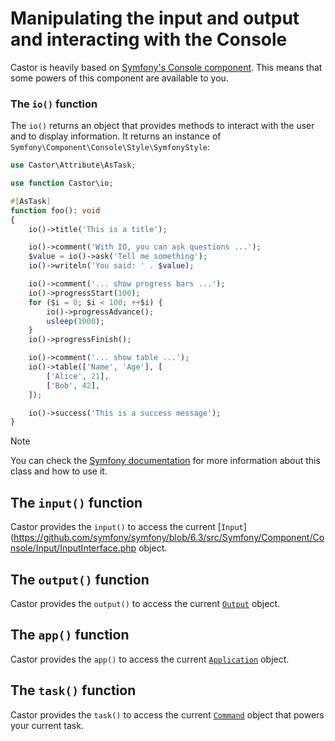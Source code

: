 # Manipulating the input and output and interacting with the Console

Castor is heavily based on
[Symfony's Console component](https://symfony.com/doc/current/console.html).
This means that some powers of this component are available to you.

### The `io()` function

The `io()` returns an object that provides methods to interact with the user and
to display information. It returns an instance of
`Symfony\Component\Console\Style\SymfonyStyle`:

```php
use Castor\Attribute\AsTask;

use function Castor\io;

#[AsTask]
function foo(): void
{
    io()->title('This is a title');

    io()->comment('With IO, you can ask questions ...');
    $value = io()->ask('Tell me something');
    io()->writeln('You said: ' . $value);

    io()->comment('... show progress bars ...');
    io()->progressStart(100);
    for ($i = 0; $i < 100; ++$i) {
        io()->progressAdvance();
        usleep(1000);
    }
    io()->progressFinish();

    io()->comment('... show table ...');
    io()->table(['Name', 'Age'], [
        ['Alice', 21],
        ['Bob', 42],
    ]);

    io()->success('This is a success message');
}
```

> [!NOTE]
> You can check the
> [Symfony documentation](https://symfony.com/doc/current/console/style.html)
> for more information about this class and how to use it.

## The `input()` function

Castor provides the `input()` to access the current
[`Input`](https://github.com/symfony/symfony/blob/6.3/src/Symfony/Component/Console/Input/InputInterface.php
object.

## The `output()` function

Castor provides the `output()` to access the current
[`Output`](https://github.com/symfony/symfony/blob/6.3/src/Symfony/Component/Console/Output/OutputInterface.php)
object.

## The `app()` function

Castor provides the `app()` to access the current
[`Application`](https://github.com/symfony/symfony/blob/6.3/src/Symfony/Component/Console/Application.php)
object.

## The `task()` function

Castor provides the `task()` to access the current
[`Command`](https://github.com/symfony/symfony/blob/6.3/src/Symfony/Component/Console/Command/Command.php)
object that powers your current task.
